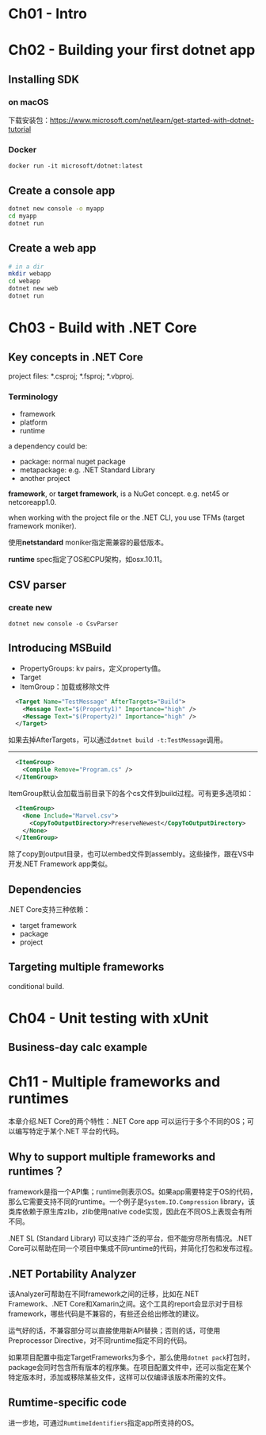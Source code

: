 # Ch01 - Intro


# Ch02 - Building your first dotnet app

## Installing SDK

### on macOS

下载安装包：https://www.microsoft.com/net/learn/get-started-with-dotnet-tutorial

### Docker

`docker run -it microsoft/dotnet:latest`

## Create a console app

```bash
dotnet new console -o myapp
cd myapp
dotnet run
```

## Create a web app

```bash
# in a dir
mkdir webapp
cd webapp
dotnet new web
dotnet run
```

# Ch03 - Build with .NET Core

## Key concepts in .NET Core

project files: *.csproj; *.fsproj; *.vbproj.

### Terminology

* framework
* platform
* runtime

a dependency could be:

* package: normal nuget package
* metapackage: e.g. .NET Standard Library
* another project

**framework**, or **target framework**, is a NuGet concept. e.g. net45 or netcoreapp1.0.

when working with the project file or the .NET CLI, you use TFMs (target framework moniker).

使用**netstandard** moniker指定需兼容的最低版本。

**runtime** spec指定了OS和CPU架构，如osx.10.11。

## CSV parser

### create new

`dotnet new console -o CsvParser`

## Introducing MSBuild

* PropertyGroups: kv pairs，定义property值。
* Target
* ItemGroup：加载或移除文件

```xml
  <Target Name="TestMessage" AfterTargets="Build">
    <Message Text="$(Property1)" Importance="high" />
    <Message Text="$(Property2)" Importance="high" />
  </Target>
```

如果去掉AfterTargets，可以通过`dotnet build -t:TestMessage`调用。

---

```xml
  <ItemGroup>
    <Compile Remove="Program.cs" />
  </ItemGroup>
```

ItemGroup默认会加载当前目录下的各个cs文件到build过程。可有更多选项如：

```xml
  <ItemGroup>
    <None Include="Marvel.csv">
      <CopyToOutputDirectory>PreserveNewest</CopyToOutputDirectory>
    </None>
  </ItemGroup>
```

除了copy到output目录，也可以embed文件到assembly。这些操作，跟在VS中开发.NET Framework app类似。

## Dependencies

.NET Core支持三种依赖：

* target framework
* package
* project

## Targeting multiple frameworks

conditional build.

# Ch04 - Unit testing with xUnit

## Business-day calc example

# Ch11 - Multiple frameworks and runtimes

本章介绍.NET Core的两个特性：.NET Core app 可以运行于多个不同的OS；可以编写特定于某个.NET 平台的代码。

## Why to support multiple frameworks and runtimes？

framework是指一个API集；runtime则表示OS。如果app需要特定于OS的代码，那么它需要支持不同的runtime。一个例子是`System.IO.Compression` library，该类库依赖于原生库zlib，zlib使用native code实现，因此在不同OS上表现会有所不同。

.NET SL (Standard Library) 可以支持广泛的平台，但不能穷尽所有情况。.NET Core可以帮助在同一个项目中集成不同runtime的代码，并简化打包和发布过程。

## .NET Portability Analyzer

该Analyzer可帮助在不同framework之间的迁移，比如在.NET Framework、.NET Core和Xamarin之间。这个工具的report会显示对于目标framework，哪些代码是不兼容的，有些还会给出修改的建议。

运气好的话，不兼容部分可以直接使用新API替换；否则的话，可使用Preprocessor Directive，对不同runtime指定不同的代码。

如果项目配置中指定TargetFrameworks为多个，那么使用`dotnet pack`打包时，package会同时包含所有版本的程序集。在项目配置文件中，还可以指定在某个特定版本时，添加或移除某些文件，这样可以仅编译该版本所需的文件。

## Rumtime-specific code

进一步地，可通过`RumtimeIdentifiers`指定app所支持的OS。



